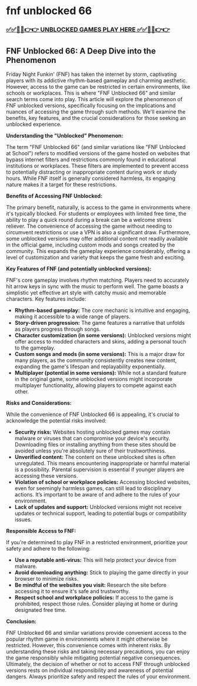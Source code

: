 # fnf unblocked 66

### [✅✅🔴🔴👉👉 UNBLOCKED GAMES PLAY HERE ✅✅🔴🔴👉👉](https://topstoryindia.com)

## FNF Unblocked 66: A Deep Dive into the Phenomenon

Friday Night Funkin' (FNF) has taken the internet by storm, captivating players with its addictive rhythm-based gameplay and charming aesthetic.  However, access to the game can be restricted in certain environments, like schools or workplaces. This is where "FNF Unblocked 66" and similar search terms come into play.  This article will explore the phenomenon of FNF unblocked versions, specifically focusing on the implications and nuances of accessing the game through such methods.  We'll examine the benefits, key features, and the crucial considerations for those seeking an unblocked experience.

**Understanding the "Unblocked" Phenomenon:**

The term "FNF Unblocked 66" (and similar variations like "FNF Unblocked at School") refers to modified versions of the game hosted on websites that bypass internet filters and restrictions commonly found in educational institutions or workplaces. These filters are implemented to prevent access to potentially distracting or inappropriate content during work or study hours.  While FNF itself is generally considered harmless, its engaging nature makes it a target for these restrictions.

**Benefits of Accessing FNF Unblocked:**

The primary benefit, naturally, is access to the game in environments where it's typically blocked.  For students or employees with limited free time, the ability to play a quick round during a break can be a welcome stress reliever.  The convenience of accessing the game without needing to circumvent restrictions or use a VPN is also a significant draw.  Furthermore, some unblocked versions may offer additional content not readily available in the official game, including custom mods and songs created by the community.  This expands the gameplay experience considerably, offering a level of customization and variety that keeps the game fresh and exciting.

**Key Features of FNF (and potentially unblocked versions):**

FNF's core gameplay involves rhythm matching.  Players need to accurately hit arrow keys in sync with the music to perform well.  The game boasts a simplistic yet effective art style with catchy music and memorable characters. Key features include:

* **Rhythm-based gameplay:** The core mechanic is intuitive and engaging, making it accessible to a wide range of players.
* **Story-driven progression:** The game features a narrative that unfolds as players progress through songs.
* **Character customization (in some versions):**  Unblocked versions might offer access to modded characters and skins, adding a personal touch to the gameplay.
* **Custom songs and mods (in some versions):** This is a major draw for many players, as the community consistently creates new content, expanding the game's lifespan and replayability exponentially.
* **Multiplayer (potential in some versions):** While not a standard feature in the original game, some unblocked versions might incorporate multiplayer functionality, allowing players to compete against each other.

**Risks and Considerations:**

While the convenience of FNF Unblocked 66 is appealing, it's crucial to acknowledge the potential risks involved:

* **Security risks:** Websites hosting unblocked games may contain malware or viruses that can compromise your device's security.  Downloading files or installing anything from these sites should be avoided unless you're absolutely sure of their trustworthiness.
* **Unverified content:** The content on these unblocked sites is often unregulated. This means encountering inappropriate or harmful material is a possibility.  Parental supervision is essential if younger players are accessing these versions.
* **Violation of school or workplace policies:**  Accessing blocked websites, even for seemingly harmless games, can still lead to disciplinary actions.  It’s important to be aware of and adhere to the rules of your environment.
* **Lack of updates and support:** Unblocked versions might not receive updates or technical support, leading to potential bugs or compatibility issues.

**Responsible Access to FNF:**

If you're determined to play FNF in a restricted environment, prioritize your safety and adhere to the following:

* **Use a reputable anti-virus:** This will help protect your device from malware.
* **Avoid downloading anything:**  Stick to playing the game directly in your browser to minimize risks.
* **Be mindful of the websites you visit:** Research the site before accessing it to ensure it's safe and trustworthy.
* **Respect school and workplace policies:** If access to the game is prohibited, respect those rules.  Consider playing at home or during designated free time.


**Conclusion:**

FNF Unblocked 66 and similar variations provide convenient access to the popular rhythm game in environments where it might otherwise be restricted.  However, this convenience comes with inherent risks.  By understanding these risks and taking necessary precautions, you can enjoy the game responsibly while mitigating potential negative consequences.  Ultimately, the decision of whether or not to access FNF through unblocked versions rests on individual responsibility and awareness of potential dangers. Always prioritize safety and respect the rules of your environment.
